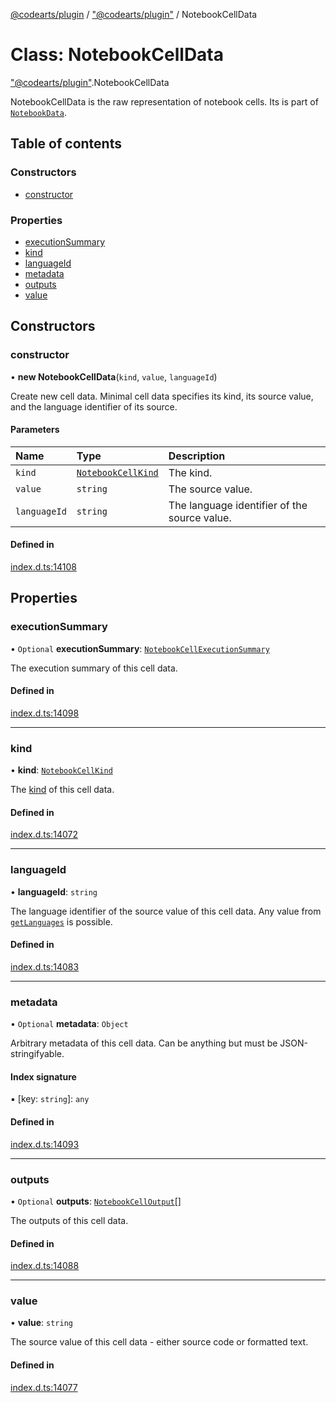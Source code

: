 [@codearts/plugin](../README.md) / ["@codearts/plugin"](../modules/_codearts_plugin_.md) / NotebookCellData

# Class: NotebookCellData

["@codearts/plugin"](../modules/_codearts_plugin_.md).NotebookCellData

NotebookCellData is the raw representation of notebook cells. Its is part of [`NotebookData`](codearts_plugin_.NotebookData.md).

## Table of contents

### Constructors

- [constructor](codearts_plugin_.NotebookCellData.md#constructor)

### Properties

- [executionSummary](codearts_plugin_.NotebookCellData.md#executionsummary)
- [kind](codearts_plugin_.NotebookCellData.md#kind)
- [languageId](codearts_plugin_.NotebookCellData.md#languageid)
- [metadata](codearts_plugin_.NotebookCellData.md#metadata)
- [outputs](codearts_plugin_.NotebookCellData.md#outputs)
- [value](codearts_plugin_.NotebookCellData.md#value)

## Constructors

### constructor

• **new NotebookCellData**(`kind`, `value`, `languageId`)

Create new cell data. Minimal cell data specifies its kind, its source value, and the
language identifier of its source.

#### Parameters

| Name | Type | Description |
| :------ | :------ | :------ |
| `kind` | [`NotebookCellKind`](../enums/codearts_plugin_.NotebookCellKind.md) | The kind. |
| `value` | `string` | The source value. |
| `languageId` | `string` | The language identifier of the source value. |

#### Defined in

[index.d.ts:14108](https://github.com/huaweicloud/cloudide-plugin-api/blob/03b481c/index.d.ts#L14108)

## Properties

### executionSummary

• `Optional` **executionSummary**: [`NotebookCellExecutionSummary`](../interfaces/codearts_plugin_.NotebookCellExecutionSummary.md)

The execution summary of this cell data.

#### Defined in

[index.d.ts:14098](https://github.com/huaweicloud/cloudide-plugin-api/blob/03b481c/index.d.ts#L14098)

___

### kind

• **kind**: [`NotebookCellKind`](../enums/codearts_plugin_.NotebookCellKind.md)

The [kind](../enums/codearts_plugin_.NotebookCellKind.md) of this cell data.

#### Defined in

[index.d.ts:14072](https://github.com/huaweicloud/cloudide-plugin-api/blob/03b481c/index.d.ts#L14072)

___

### languageId

• **languageId**: `string`

The language identifier of the source value of this cell data. Any value from
[`getLanguages`](../modules/codearts_plugin_.languages.md#getlanguages) is possible.

#### Defined in

[index.d.ts:14083](https://github.com/huaweicloud/cloudide-plugin-api/blob/03b481c/index.d.ts#L14083)

___

### metadata

• `Optional` **metadata**: `Object`

Arbitrary metadata of this cell data. Can be anything but must be JSON-stringifyable.

#### Index signature

▪ [key: `string`]: `any`

#### Defined in

[index.d.ts:14093](https://github.com/huaweicloud/cloudide-plugin-api/blob/03b481c/index.d.ts#L14093)

___

### outputs

• `Optional` **outputs**: [`NotebookCellOutput`](codearts_plugin_.NotebookCellOutput.md)[]

The outputs of this cell data.

#### Defined in

[index.d.ts:14088](https://github.com/huaweicloud/cloudide-plugin-api/blob/03b481c/index.d.ts#L14088)

___

### value

• **value**: `string`

The source value of this cell data - either source code or formatted text.

#### Defined in

[index.d.ts:14077](https://github.com/huaweicloud/cloudide-plugin-api/blob/03b481c/index.d.ts#L14077)
